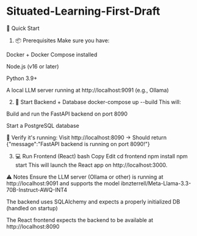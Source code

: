 ﻿# Situated-Learning-First-Draft

🚀 Quick Start
1. 📦 Prerequisites
Make sure you have:

Docker + Docker Compose installed

Node.js (v16 or later)

Python 3.9+

A local LLM server running at http://localhost:9091 (e.g., Ollama)

2. 🐳 Start Backend + Database
  docker-compose up --build
This will:

Build and run the FastAPI backend on port 8090

Start a PostgreSQL database

🔎 Verify it's running:
Visit http://localhost:8090 → Should return {"message":"FastAPI backend is running on port 8090!"}

3. 💻 Run Frontend (React)
bash
Copy
Edit
cd frontend
npm install
npm start
This will launch the React app on http://localhost:3000.

⚠️ Notes
Ensure the LLM server (Ollama or other) is running at http://localhost:9091 and supports the model ibnzterrell/Meta-Llama-3.3-70B-Instruct-AWQ-INT4

The backend uses SQLAlchemy and expects a properly initialized DB (handled on startup)

The React frontend expects the backend to be available at http://localhost:8090
